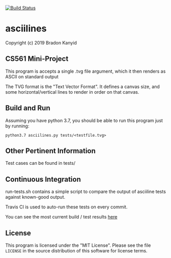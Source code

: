 [![Build Status](https://travis-ci.com/rattboi/asciilines.svg?branch=master)](https://travis-ci.com/rattboi/asciilines)

# asciilines
Copyright (c) 2019 Bradon Kanyid

## CS561 Mini-Project

This program is accepts a single .tvg file argument, which it then renders as ASCII on standard output

The TVG format is the "Text Vector Format". It defines a canvas size, and some horizontal/vertical lines to render in order on that canvas.

## Build and Run

Assuming you have python 3.7, you should be able to run this program just by running:

```
python3.7 asciilines.py tests/<testfile.tvg>
```

## Other Pertinent Information

Test cases can be found in tests/

## Continuous Integration

run-tests.sh contains a simple script to compare the output of asciiline tests against known-good output. 

Travis CI is used to auto-run these tests on every commit. 

You can see the most current build / test results [here](https://travis-ci.com/rattboi/asciilines)

## License

This program is licensed under the "MIT License".  Please
see the file `LICENSE` in the source distribution of this
software for license terms.
